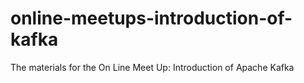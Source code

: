 # online-meetups-introduction-of-kafka
The materials for the On Line Meet Up: Introduction of Apache Kafka
